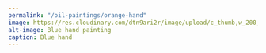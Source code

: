 ```yaml
---
permalink: "/oil-paintings/orange-hand"
image: https://res.cloudinary.com/dtn9ari2r/image/upload/c_thumb,w_200,g_face/v1533736565/oils/final-orange-hand.jpg
alt-image: Blue hand painting
caption: Blue hand
---
```


